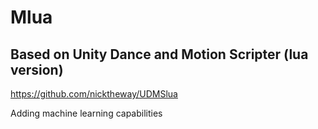 # Mlua

## Based on Unity Dance and Motion Scripter (lua version)
https://github.com/nicktheway/UDMSlua

Adding machine learning capabilities